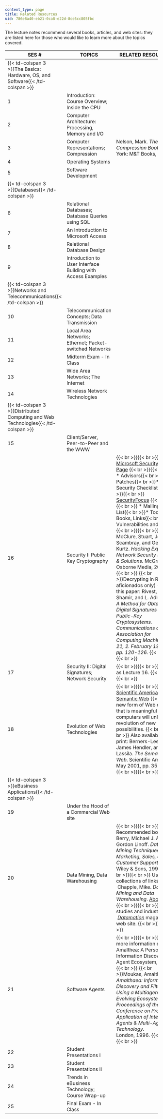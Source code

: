 ```yaml
---
content_type: page
title: Related Resources
uid: 786e8a40-eb21-0ca8-e22d-8ce5cc805fbc
---
```


The lecture notes recommend several books, articles, and web sites: they are listed here for those who would like to learn more about the topics covered.

| SES # | TOPICS | RELATED RESOURCES |
| --- | --- | --- |
| {{< td-colspan 3 >}}The Basics: Hardware, OS, and Software{{< /td-colspan >}} |||
| 1 | Introduction: Course Overview; Inside the CPU | &nbsp; |
| 2 | Computer Architecture: Processing, Memory and I/O | &nbsp; |
| 3 | Computer Representations; Compression | Nelson, Mark. _The Data Compression Book_. New York: M&T Books, 1992. |
| 4 | Operating Systems | &nbsp; |
| 5 | Software Development | &nbsp; |
| {{< td-colspan 3 >}}Databases{{< /td-colspan >}} |||
| 6 | Relational Databases; Database Queries using SQL | &nbsp; |
| 7 | An Introduction to Microsoft Access | &nbsp; |
| 8 | Relational Database Design | &nbsp; |
| 9 | Introduction to User Interface Building with Access Examples | &nbsp; |
| {{< td-colspan 3 >}}Networks and Telecommunications{{< /td-colspan >}} |||
| 10 | Telecommunication Concepts; Data Transmission | &nbsp; |
| 11 | Local Area Networks; Ethernet; Packet-switched Networks | &nbsp; |
| 12 | Midterm Exam - In Class | &nbsp; |
| 13 | Wide Area Networks; The Internet | &nbsp; |
| 14 | Wireless Network Technologies | &nbsp; |
| {{< td-colspan 3 >}}Distributed Computing and Web Technologies{{< /td-colspan >}} |||
| 15 | Client/Server, Peer-to-Peer and the WWW | &nbsp; |
| 16 | Security I: Public Key Cryptography |  {{< br >}}{{< br >}} [Microsoft Security Home Page](http://www.microsoft.com/security) {{< br >}}{{< br >}} *   Advisors{{< br >}}*   Patches{{< br >}}*   IIS Security Checklist {{< br >}}{{< br >}} [SecurityFocus](http://www.securityfocus.com) {{< br >}}{{< br >}} *   Mailing List{{< br >}}*   Tools, Books, Links{{< br >}}*   Vulnerabilities and Fixes {{< br >}}{{< br >}} McClure, Stuart, Joel Scambray, and George Kurtz. _Hacking Exposed: Network Security Secrets & Solutions._ McGraw-Hill Osborne Media, 2003.  {{< br >}}  {{< br >}}Decrypting in RSA (for aficionados only) - see this paper: Rivest, R.L., A. Shamir, and L. Adleman. _A Method for Obtaining Digital Signatures and Public-Key Cryptosystems._ _Communications of the Association for Computing Machinery 21, 2. February 1978, pp. 120-126._ {{< br >}}{{< br >}}  |
| 17 | Security II: Digital Signatures; Network Security |  {{< br >}}{{< br >}} Same as Lecture 16. {{< br >}}{{< br >}}  |
| 18 | Evolution of Web Technologies |  {{< br >}}{{< br >}} [Scientific American: The Semantic Web](http://www.sciam.com/article.cfm?articleID=00048144-10D2-1C70-84A9809EC588EF21&ref=sciam)  {{< br >}}A new form of Web content that is meaningful to computers will unleash a revolution of new possibilities. {{< br >}}{{< br >}} Also available in print: Berners-Lee, Tim, James Hendler, and Ora Lassila. _The Semantic Web_. Scientific American, May 2001, pp. 35-43. {{< br >}}{{< br >}}  |
| {{< td-colspan 3 >}}eBusiness Applications{{< /td-colspan >}} |||
| 19 | Under the Hood of a Commercial Web site | &nbsp; |
| 20 | Data Mining, Data Warehousing  |  {{< br >}}{{< br >}} Recommended book: Berry, Michael J. A., and Gordon Linoff. _Data Mining Techniques: For Marketing, Sales, and Customer Support._ John Wiley & Sons, 1997. {{< br >}}{{< br >}} Useful collections of links - Chapple, Mike. _Data Mining and Data Warehousing_. [About.com](http://www.about.com). {{< br >}}{{< br >}} Case studies and industry - [_Datamation_](http://www.datamation.com) magazine web site. {{< br >}}{{< br >}}  |
| 21 | Software Agents |  {{< br >}}{{< br >}} For more information on Amalthea: A Personalized Information Discovery Agent Ecosystem, see:  {{< br >}}  {{< br >}}Moukas, Amalthaea. _Amalthaea: Information Discovery and Filtering Using a Multiagent Evolving Ecosystem_. _Proceedings of the Conference on Practical Application of Intelligent Agents & Multi-Agent Technology._ London, 1996. {{< br >}}{{< br >}}  |
| 22 | Student Presentations I | &nbsp; |
| 23 | Student Presentations II | &nbsp; |
| 24 | Trends in eBusiness Technology; Course Wrap-up | &nbsp; |
| 25 | Final Exam - In Class |
